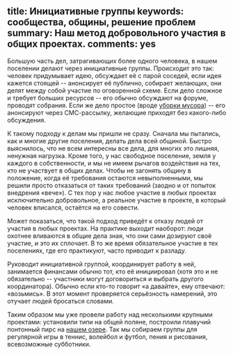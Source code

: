 title: Инициативные группы
keywords: сообщества, общины, решение проблем
summary: Наш метод добровольного участия в общих проектах.
comments: yes
---
Большую часть дел, затрагивающих более одного человека, в нашем поселении делают через инициативные группы.
Происходит это так: человек придумывает идею, обсуждает её с парой соседей, если идея кажется стоящей -- анонсирует её публично, собирает желающих, они делят между собой участие по оговоренной схеме.
Если дело сложное и требует больших ресурсов -- его обычно обсуждают на форуме, проводят собрания.
Если же дело простое (вроде [уборки мусора][1]) -- его анонсируют через СМС-рассылку, желающие приходят без какого-либо обсуждения.

К такому подходу к делам мы пришли не сразу.
Сначала мы пытались, как и многие другие поселения, делать дела всей общиной.
Быстро выяснилось, что не всем интересны все дела, для многих это лишняя, ненужная нагрузка.
Кроме того, у нас свободное поселение, земля у каждого в собственности, и мы не имеем рычагов воздействия на тех, кто не участвует в общих делах.
Чтобы не загонять общину в положение, когда её требования остаются невыполненными, мы решили просто отказаться от таких требований (заодно и от попыток внедрения «вече»).
С тех пор у нас любое участие в любых проектах исключительно добровольное, а реальное участие в проекте, в который человек вписался, остаётся на его совести.

Может показаться, что такой подход приведёт к отказу людей от участия в любых проектах.
На практике выходит наоборот: люди охотнее вливаются в общие дела зная, что они сами дозируют своё участие, и это их сплочает.
В то же время обязательное участие в тех поселениях, где его практикуют, часто приводит к разладу.

Руководит инициативной группой, координирует работу в ней, занимается финансами обычно тот, кто её инициировал (хотя это и не обязательно -- участники могут договориться и выбрать другого координатора).
Обычно если кто-то говорит «а давайте», ему отвечают: «возьмись».
В этот момент проверяется серьёзность намерений, это отучает людей бросаться словами.

Таким образом мы уже провели работу над несколькими крупными проектами: установили типи на общей поляне, построили плавучий понтонный пирс на [нашем озере][2].
Так мы собираем группы для регулярной игры в теннис, волейбол и футбол, пения и рисования, всевозможные субботники.

[1]: https://land.umonkey.net/blog/uborka/
[2]: https://ru.wikipedia.org/wiki/Большое_Олбито
